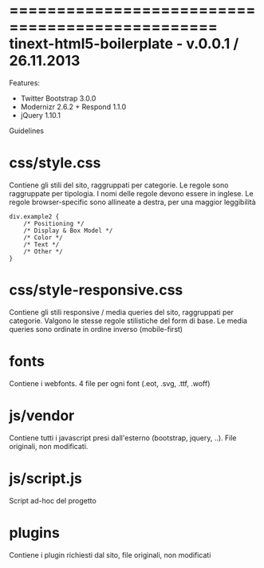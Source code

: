 ================================================
tinext-html5-boilerplate - v.0.0.1 / 26.11.2013
================================================

Features: 
- Twitter Bootstrap 3.0.0
- Modernizr 2.6.2 + Respond 1.1.0
- jQuery 1.10.1

Guidelines
# css/style.css #
Contiene gli stili del sito, raggruppati per categorie. Le regole sono raggruppate per tipologia. I nomi delle regole devono essere in inglese. Le regole browser-specific sono allineate a destra, per una maggior leggibilità

	div.example2 {
		/* Positioning */
		/* Display & Box Model */
		/* Color */
		/* Text */
		/* Other */
	}

# css/style-responsive.css #
Contiene gli stili responsive / media queries del sito, raggruppati per categorie. 
Valgono le stesse regole stilistiche del form di base. Le media queries sono ordinate in ordine inverso (mobile-first)

# fonts #
Contiene i webfonts. 4 file per ogni font (.eot, .svg, .ttf, .woff)

# js/vendor #
Contiene tutti i javascript presi dall'esterno (bootstrap, jquery, ..). File originali, non modificati.

# js/script.js #
Script ad-hoc del progetto

# plugins #
Contiene i plugin richiesti dal sito, file originali, non modificati 